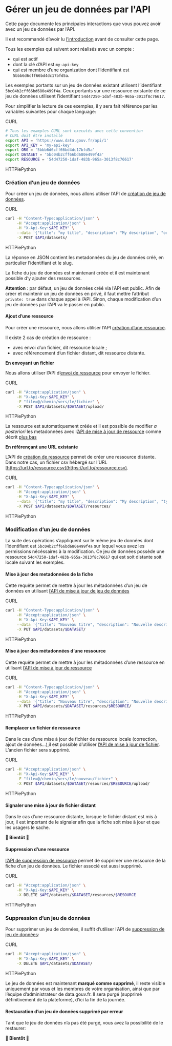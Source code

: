# Gérer un jeu de données par l'API

Cette page documente les principales interactions que vous pouvez avoir avec un jeu de données par l’API.

Il est recommandé d’avoir lu [l’introduction](https://doc.data.gouv.fr/api/intro/) avant de consulter cette page.

Tous les exemples qui suivent sont réalisés avec un compte :

* qui est actif
* dont la clé d’API est `my-api-key`
* qui est membre d’une organization dont l’identifiant est `5bbb6d6cff66bd4dc17bfd5a`.

Les exemples portants sur un jeu de données existant utilisent l’identifiant `5bc04b2cff66bd680e499f4a`. Ceux portants sur une ressource existante de ce jeu de données utilisent l’identifiant `54d47250-1daf-483b-965a-3013f8c76617`.

Pour simplifier la lecture de ces exemples, il y sera fait référence par les variables suivantes pour chaque language:

CURL

```bash
# Tous les examples CURL sont executés avec cette convention
# CURL doit être installé
export API = 'https://www.data.gouv.fr/api/1'
export API_KEY = 'my-api-key'
export ORG = '5bbb6d6cff66bd4dc17bfd5a'
export DATASET = '5bc04b2cff66bd680e499f4a'
export RESOURCE = '54d47250-1daf-483b-965a-3013f8c76617'
```

HTTPiePython

### Création d’un jeu de données <a href="#creation-dun-jeu-de-donnees" id="creation-dun-jeu-de-donnees"></a>

Pour créer un jeu de données, nous allons utiliser l’API de [création de jeu de données](https://doc.data.gouv.fr/api/reference/#/datasets/create\_dataset).

CURL

```bash
curl -H "Content-Type:application/json" \
     -H "Accept:application/json" \
     -H "X-Api-Key:$API_KEY" \
     --data '{"title": "my title", "description": "My description", "organization": "$ORG"}' \
     -X POST $API/datasets/
```

HTTPiePython

La réponse en JSON contient les metadonnées du jeu de données créé, en particulier l’identifiant et le slug.

La fiche du jeu de données est maintenant créée et il est maintenant possible d’y ajouter des ressources.

**Attention** : par défaut, un jeu de données créé via l’API est public. Afin de créer et maintenir un jeu de données en privé, il faut mettre l’attribut `private: true` dans chaque appel à l’API. Sinon, chaque modification d’un jeu de données par l’API va le passer en public.

#### Ajout d’une ressource <a href="#ajout-dune-ressource" id="ajout-dune-ressource"></a>

Pour créer une ressource, nous allons utiliser l’API [création d’une ressource](https://doc.data.gouv.fr/api/reference/#/datasets/create\_resource).

Il existe 2 cas de création de ressource :

* avec envoi d’un fichier, dit ressource locale ;
* avec référencement d’un fichier distant, dit ressource distante.

**En envoyant un fichier**

Nous allons utiliser l’API d’[envoi de ressource](https://doc.data.gouv.fr/api/reference/#/datasets/upload\_new\_dataset\_resource) pour envoyer le fichier.

CURL

```bash
curl -H "Accept:application/json" \
     -H "X-Api-Key:$API_KEY" \
     -F "file=@/chemin/vers/le/fichier" \
     -X POST $API/datasets/$DATASET/upload/
```

HTTPiePython

La ressource est automatiquement créée et il est possible de modifier _a posteriori_ les metadonnées avec l’[API de mise à jour de ressource](https://doc.data.gouv.fr/api/reference/#/datasets/update\_resource) comme décrit [plus bas](https://doc.data.gouv.fr/api/dataset-workflow/#mise-%C3%A0-jour-des-m%C3%A9tadonn%C3%A9es-dune-ressource)

**En référençant une URL existante**

L’API de [création de ressource](https://doc.data.gouv.fr/api/reference/#/datasets/create\_resource) permet de créer une ressource distante. Dans notre cas, un fichier csv hébergé sur l’URL [https://url.to/ressource.csv](https://url.to/ressource.csv).

CURL

```bash
curl -H "Content-Type:application/json" \
     -H "Accept:application/json" \
     -H "X-Api-Key:$API_KEY" \
     --data '{"title": "my title", "description": "My description", "type": "main", filetype: "remote", "format": "csv",  "url": "https://url.to/ressource.csv"}' \
     -X POST $API/datasets/$DATASET/resources/
```

HTTPiePython

### Modification d’un jeu de données <a href="#modification-dun-jeu-de-donnees" id="modification-dun-jeu-de-donnees"></a>

La suite des opérations s’appliquent sur le même jeu de données dont l’identifiant est `5bc04b2cff66bd680e499f4a` sur lequel vous avez les permissions nécéssaires à la modification. Ce jeu de données possède une ressource `54d47250-1daf-483b-965a-3013f8c76617` qui est soit distante soit locale suivant les exemples.

#### Mise à jour des metadonnées de la fiche <a href="#mise-a-jour-des-metadonnees-de-la-fiche" id="mise-a-jour-des-metadonnees-de-la-fiche"></a>

Cette requête permet de mettre à jour les métadonnées d’un jeu de données en utilisant [l’API de mise à jour de jeu de données](https://doc.data.gouv.fr/api/reference/#/datasets/update\_dataset)

CURL

```bash
curl -H "Content-Type:application/json" \
     -H "Accept:application/json" \
     -H "X-Api-Key:$API_KEY" \
     --data '{"title": "Nouveau titre", "description": "Nouvelle description"}' \
     -X PUT $API/datasets/$DATASET/
```

HTTPiePython

#### Mise à jour des métadonnées d’une ressource <a href="#mise-a-jour-des-metadonnees-dune-ressource" id="mise-a-jour-des-metadonnees-dune-ressource"></a>

Cette requête permet de mettre à jour les métadonnées d’une ressource en utilisant [l’API de mise à jour de ressource](https://doc.data.gouv.fr/api/reference/#/datasets/update\_resource)

CURL

```bash
curl -H "Content-Type:application/json" \
     -H "Accept:application/json" \
     -H "X-Api-Key:$API_KEY" \
     --data '{"title": "Nouveau titre", "description": "Nouvelle description"}' \
     -X PUT $API/datasets/$DATASET/resources/$RESOURCE/
```

HTTPiePython

#### Remplacer un fichier de ressource <a href="#remplacer-un-fichier-de-ressource" id="remplacer-un-fichier-de-ressource"></a>

Dans le cas d’une mise à jour de fichier de ressource locale (correction, ajout de données…),il est possible d’utiliser [l’API de mise à jour de fichier](https://doc.data.gouv.fr/api/reference/#/datasets/upload\_dataset\_resource). L’ancien fichier sera supprimé.

CURL

```bash
curl -H "Accept:application/json" \
     -H "X-Api-Key:$API_KEY" \
     -F "file=@/chemin/vers/le/nouveau/fichier" \
     -X POST $API/datasets/$DATASET/resources/$RESOURCE/upload/
```

HTTPiePython

#### Signaler une mise à jour de fichier distant <a href="#signaler-une-mise-a-jour-de-fichier-distant" id="signaler-une-mise-a-jour-de-fichier-distant"></a>

Dans le cas d’une ressource distante, lorsque le fichier distant est mis à jour, il est important de le signaler afin que la fiche soit mise à jour et que les usagers le sache.

**🚧 Bientôt 🚧**

#### Suppression d’une ressource <a href="#suppression-dune-ressource" id="suppression-dune-ressource"></a>

[l’API de suppression de ressource](https://doc.data.gouv.fr/api/reference/#/datasets/delete\_resource) permet de supprimer une ressource de la fiche d’un jeu de données. Le fichier associé est aussi supprimé.

CURL

```bash
curl -H "Accept:application/json" \
     -H "X-Api-Key:$API_KEY" \
     -X DELETE $API/datasets/$DATASET/resources/$RESOURCE
```

HTTPiePython

### Suppression d’un jeu de données <a href="#suppression-dun-jeu-de-donnees" id="suppression-dun-jeu-de-donnees"></a>

Pour supprimer un jeu de données, il suffit d’utiliser l’API de [suppression de jeu de données](https://doc.data.gouv.fr/api/reference/#/datasets/delete\_dataset):

CURL

```bash
curl -H "Accept:application/json" \
     -H "X-Api-Key:$API_KEY" \
     -X DELETE $API/datasets/$DATASET/
```

HTTPiePython

Le jeu de données est maintenant **marqué comme supprimé**, il reste visible uniquement par vous et les membres de votre organisation, ainsi que par l’équipe d’administrateur de data.gouv.fr. Il sera purgé (supprimé définitivement de la plateforme), d’ici la fin de la journée.

#### Restauration d’un jeu de données supprimé par erreur <a href="#restauration-dun-jeu-de-donnees-supprime-par-erreur" id="restauration-dun-jeu-de-donnees-supprime-par-erreur"></a>

Tant que le jeu de données n’a pas été purgé, vous avez la possibilité de le restaurer:

**🚧 Bientôt 🚧**
